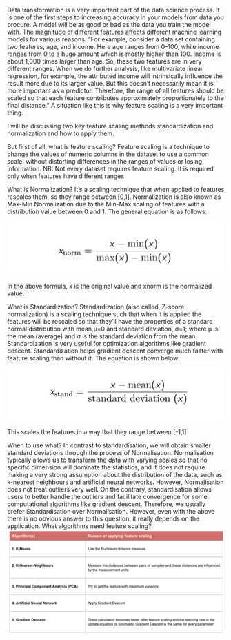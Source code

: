 Data transformation is a very important part of the data science process. It is one of the first steps to increasing accuracy in your models from data you procure. A model will be as good or bad as the data you train the model with. The magnitude of different features affects different machine learning models for various reasons.
“For example, consider a data set containing two features, age, and income. Here age ranges from 0–100, while income ranges from 0 to a huge amount which is mostly higher than 100. Income is about 1,000 times larger than age. So, these two features are in very different ranges. When we do further analysis, like multivariate linear regression, for example, the attributed income will intrinsically influence the result more due to its larger value. But this doesn’t necessarily mean it is more important as a predictor. Therefore, the range of all features should be scaled so that each feature contributes approximately proportionately to the final distance.” A situation like this is why feature scaling is a very important thing.

I will be discussing two key feature scaling methods standardization and normalization and how to apply them.

But first of all, what is feature scaling? Feature scaling is a technique to change the values of numeric columns in the dataset to use a common scale, without distorting differences in the ranges of values or losing information. NB: Not every dataset requires feature scaling. It is required only when features have different ranges

What is Normalization?
It’s a scaling technique that when applied to features rescales them, so they range between [0,1]. Normalization is also known as Max-Min Normalization due to the Min-Max scaling of features with a distribution value between 0 and 1. The general equation is as follows:

![normalization](images/eqnNormalization.png)

In the above formula, x is the original value and xnorm is the normalized value. 

What is Standardization?
Standardization (also called, Z-score normalization) is a scaling technique such that when it is applied the features will be rescaled so that they’ll have the properties of a standard normal distribution with mean,μ=0 and standard deviation, σ=1; where μ is the mean (average) and σ is the standard deviation from the mean. Standardization is very useful for optimization algorithms like gradient descent. Standardization helps gradient descent converge much faster with feature scaling than without it. The equation is shown below:

![standardization](images/eqnStandardization.png)

This scales the features in a way that they range between [-1,1]

When to use what?
In contrast to standardisation, we will obtain smaller standard deviations through the process of Normalisation.
Normalisation typically allows us to transform the data with varying scales so that no specific dimension will dominate the statistics, and it does not require making a very strong assumption about the distribution of the data, such as k-nearest neighbours and artificial neural networks. However, Normalisation does not treat outliers very well. On the contrary, standardisation allows users to better handle the outliers and facilitate convergence for some computational algorithms like gradient descent. Therefore, we usually prefer Standardisation over Normalisation.
However, even with the above there is no obvious answer to this question: it really depends on the application.
What algorithms need feature scaling?
![whenToFeatureScale](images/algoFeatureScaling.png)
